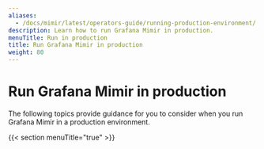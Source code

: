 ```yaml
---
aliases:
  - /docs/mimir/latest/operators-guide/running-production-environment/
description: Learn how to run Grafana Mimir in production.
menuTitle: Run in production
title: Run Grafana Mimir in production
weight: 80
---
```


# Run Grafana Mimir in production

The following topics provide guidance for you to consider when you run Grafana Mimir in a production environment.

{{< section menuTitle="true" >}}
